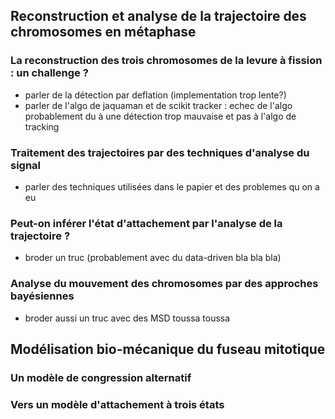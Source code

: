 ## Reconstruction et analyse de la trajectoire des chromosomes en métaphase

### La reconstruction des trois chromosomes de la levure à fission : un challenge ?

- parler de la détection par deflation (implementation trop lente?)
- parler de l'algo de jaquaman et de scikit tracker : echec de l'algo probablement du à une détection trop mauvaise et pas à l'algo de tracking

### Traitement des trajectoires par des techniques d'analyse du signal

- parler des techniques utilisées dans le papier et des problemes qu on a eu

### Peut-on inférer l'état d'attachement par l'analyse de la trajectoire ?

- broder un truc (probablement avec du data-driven bla bla bla)

### Analyse du mouvement des chromosomes par des approches bayésiennes

- broder aussi un truc avec des MSD toussa toussa

## Modélisation bio-mécanique du fuseau mitotique

### Un modèle de congression alternatif

### Vers un modèle d'attachement à trois états
